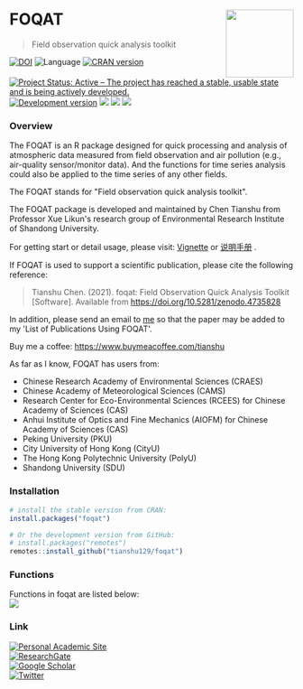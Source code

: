 # FOQAT <img src="https://s1.ax1x.com/2020/08/31/dLqtdf.png" align="right" width="120" />

> Field observation quick analysis toolkit

[![DOI](https://zenodo.org/badge/DOI/10.5281/zenodo.4735828.svg)](https://doi.org/10.5281/zenodo.4735828)
![Language](https://img.shields.io/badge/Language-R-blue.svg) 
[![CRAN
version](http://www.r-pkg.org/badges/version/foqat)](http://www.r-pkg.org/pkg/foqat)
[![Project Status: Active – The project has reached a stable, usable
state and is being actively
developed.](https://www.repostatus.org/badges/latest/active.svg)](https://www.repostatus.org/#active)
[![Development
version](https://img.shields.io/badge/devel-2.0.7-orange.svg)](https://github.com/tianshu129/foqat)
[![](https://cranlogs.r-pkg.org/badges/grand-total/foqat)](https://cran.r-project.org/package=foqat)
[![](http://cranlogs.r-pkg.org/badges/last-month/foqat)](https://cran.r-project.org/package=foqat)
[![](http://cranlogs.r-pkg.org/badges/last-day/foqat)](http://cranlogs.r-pkg.org/downloads/daily/last-month/foqat)  

<!--
[![CRAN RStudio mirror
downloads](http://cranlogs.r-pkg.org/badges/foqat)](http://www.r-pkg.org/pkg/foqat)

[![GPLv3 license](https://img.shields.io/badge/License-GPLv3-success.svg)](http://perso.crans.org/besson/LICENSE.html)
 -->

### Overview

The FOQAT is an R package designed for quick processing and analysis of atmospheric data measured from field observation and air pollution (e.g., air-quality sensor/monitor data). And the functions for time series analysis could also be applied to the time series of any other fields. 

The FOQAT stands for "Field observation quick analysis toolkit".

The FOQAT package is developed and maintained by Chen Tianshu from Professor Xue Likun's research group of Environmental Research Institute of Shandong University.  

For getting start or detail usage, please visit: [Vignette](https://tianshu129.github.io/foqat/articles/) or [说明手册](https://www.yuque.com/foqat/doc) .  

If FOQAT is used to support a scientific publication, please cite the following reference:

>Tianshu Chen. (2021). foqat: Field Observation Quick Analysis Toolkit [Software]. Available from https://doi.org/10.5281/zenodo.4735828

In addition, please send an email to [me](mailto:tianshu129@163.com) so that the paper may be added to my 'List of Publications Using FOQAT'.  

Buy me a coffee: https://www.buymeacoffee.com/tianshu  

As far as I know, FOQAT has users from:   
* Chinese Research Academy of Environmental Sciences (CRAES)  
* Chinese Academy of Meteorological Sciences (CAMS)  
* Research Center for Eco-Environmental Sciences (RCEES) for Chinese Academy of Sciences (CAS)  
* Anhui Institute of Optics and Fine Mechanics (AIOFM) for Chinese Academy of Sciences (CAS)  
* Peking University (PKU)  
* City University of Hong Kong (CityU)  
* The Hong Kong Polytechnic University (PolyU)  
* Shandong University (SDU)  

### Installation 

``` r
# install the stable version from CRAN:
install.packages("foqat")

# Or the development version from GitHub:
# install.packages("remotes")
remotes::install_github("tianshu129/foqat")
```

### Functions  
Functions in foqat are listed below:  
<img src="https://s1.ax1x.com/2022/04/06/qvG8DU.png" align="center"/>


### Link
[![Personal Academic Site](https://img.shields.io/badge/AcademicSite-Tianshu%20Chen-00CCBB)](https://tianshu129.github.io/)  
[![ResearchGate](https://img.shields.io/badge/ResearchGate-Tianshu%20Chen-00CCBB)](https://www.researchgate.net/profile/Tianshu_Chen)   
[![Google Scholar](https://img.shields.io/badge/GoogleScholar-Tianshu%20Chen-red)](https://scholar.google.com/citations?user=VfnzOQgAAAAJ&hl=en)  
[![Twitter](https://img.shields.io/twitter/follow/_Tianshu.svg?style=social&label=@_Tianshu)](https://twitter.com/_Tianshu)  
